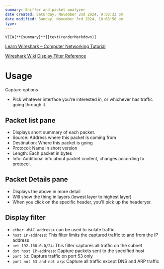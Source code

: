```yaml
---
summary: Sniffer and packet analyzer
date created: Saturday, November 2nd 2024, 9:50:33 pm
date modified: Sunday, November 3rd 2024, 10:08:50 am
type: 
---
```

`VIEW[**{summary}**][text(renderMarkdown)]`

[Learn Wireshark – Computer Networking Tutorial](https://www.freecodecamp.org/news/learn-wireshark-computer-networking/)


[Wireshark Wiki](https://wiki.wireshark.org/)
[Display Filter Reference](https://www.wireshark.org/docs/dfref/)
# Usage
Capture options
- Pick whatever interface you're interested in, or whichever has traffic going through it. 

## Packet list pane
- Displays short summary of each packet. 
- Source: Address where this packet is coming from
- Destination: Where this packet is going
- Protocol: Name in short version
- Length: Each packet in bytes
- Info: Additional info about packet content, changes according to protocol.

## Packet Details pane
- Displays the above in more detail
- Will show the thing in layers (lowest layer to highest layer)
- When you click on the specific header, you'll pick up the headeryer. 

## Display filter
- `ether <MAC_address>` can be used to isolate traffic. 
- `host IP-address`: This filter limits the captured traffic to and from the IP address
- `net 192.168.0.0/24`: This filter captures all traffic on the subnet
- `dst host IP-address`: Capture packets sent to the specified host
- `port 53`: Capture traffic on port 53 only
- `port not 53 and not arp`: Capture all traffic except DNS and ARP traffic
